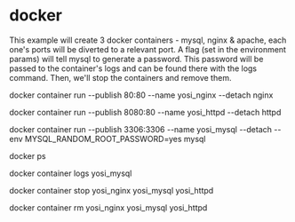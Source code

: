 # docker

This example will create 3 docker containers - mysql, nginx & apache, each one's ports will be diverted to a relevant port.
A flag (set in the environment params) will tell mysql to generate a password. 
This password will be passed to the container's logs and can be found there with the logs command.
Then, we'll stop the containers and remove them.


docker container run --publish 80:80 --name yosi_nginx --detach nginx 

docker container run --publish 8080:80 --name yosi_httpd --detach httpd 

docker container run --publish 3306:3306 --name yosi_mysql --detach --env MYSQL_RANDOM_ROOT_PASSWORD=yes mysql

docker ps

docker container logs yosi_mysql

docker container stop yosi_nginx yosi_mysql yosi_httpd

docker container rm yosi_nginx yosi_mysql yosi_httpd
